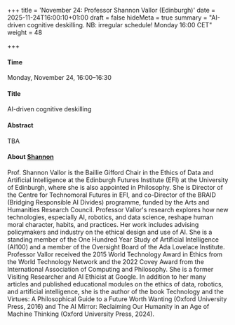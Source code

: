 +++
title = 'November 24: Professor Shannon Vallor (Edinburgh)'
date = 2025-11-24T16:00:10+01:00
draft = false
hideMeta = true
summary = "AI-driven cognitive deskilling. NB: irregular schedule! Monday 16:00 CET"
weight = 48

+++
 

#### Time 
Monday, November 24, 16:00–16:30  


#### Title
AI-driven cognitive deskilling


#### Abstract
TBA

 

#### About [Shannon](https://www.shannonvallor.net/news--speaking-events.html)
Prof. Shannon Vallor is the Baillie Gifford Chair in the Ethics of Data and Artificial Intelligence at the Edinburgh Futures Institute (EFI) at the University of Edinburgh, where she is also appointed in Philosophy. She is Director of the Centre for Technomoral Futures in EFI, and co-Director of the BRAID (Bridging Responsible AI Divides) programme, funded by the Arts and Humanities Research Council. Professor Vallor's research explores how new technologies, especially AI, robotics, and data science, reshape human moral character, habits, and practices. Her work includes advising policymakers and industry on the ethical design and use of AI. She is a standing member of the One Hundred Year Study of Artificial Intelligence (AI100) and a member of the Oversight Board of the Ada Lovelace Institute. Professor Vallor received the 2015 World Technology Award in Ethics from the World Technology Network and the 2022 Covey Award from the International Association of Computing and Philosophy. She is a former Visiting Researcher and AI Ethicist at Google. In addition to her many articles and published educational modules on the ethics of data, robotics, and artificial intelligence, she is the author of the book Technology and the Virtues: A Philosophical Guide to a Future Worth Wanting (Oxford University Press, 2016) and The AI Mirror: Reclaiming Our Humanity in an Age of Machine Thinking (Oxford University Press, 2024).





